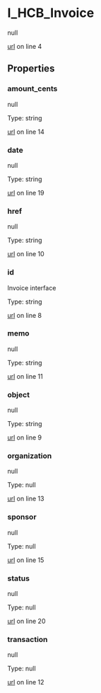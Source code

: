 # I_HCB_Invoice

null 

[url](https://github.com/devramsean0/hcb.js/blob/9ac440e/src/api_schemas/invoice.ts#L4) on line 4  

## Properties
### amount_cents

null 

Type: string  

[url](https://github.com/devramsean0/hcb.js/blob/9ac440e/src/api_schemas/invoice.ts#L14) on line 14  

### date

null 

Type: string  

[url](https://github.com/devramsean0/hcb.js/blob/9ac440e/src/api_schemas/invoice.ts#L19) on line 19  

### href

null 

Type: string  

[url](https://github.com/devramsean0/hcb.js/blob/9ac440e/src/api_schemas/invoice.ts#L10) on line 10  

### id

Invoice interface 

Type: string  

[url](https://github.com/devramsean0/hcb.js/blob/9ac440e/src/api_schemas/invoice.ts#L8) on line 8  

### memo

null 

Type: string  

[url](https://github.com/devramsean0/hcb.js/blob/9ac440e/src/api_schemas/invoice.ts#L11) on line 11  

### object

null 

Type: string  

[url](https://github.com/devramsean0/hcb.js/blob/9ac440e/src/api_schemas/invoice.ts#L9) on line 9  

### organization

null 

Type: null  

[url](https://github.com/devramsean0/hcb.js/blob/9ac440e/src/api_schemas/invoice.ts#L13) on line 13  

### sponsor

null 

Type: null  

[url](https://github.com/devramsean0/hcb.js/blob/9ac440e/src/api_schemas/invoice.ts#L15) on line 15  

### status

null 

Type: null  

[url](https://github.com/devramsean0/hcb.js/blob/9ac440e/src/api_schemas/invoice.ts#L20) on line 20  

### transaction

null 

Type: null  

[url](https://github.com/devramsean0/hcb.js/blob/9ac440e/src/api_schemas/invoice.ts#L12) on line 12  
